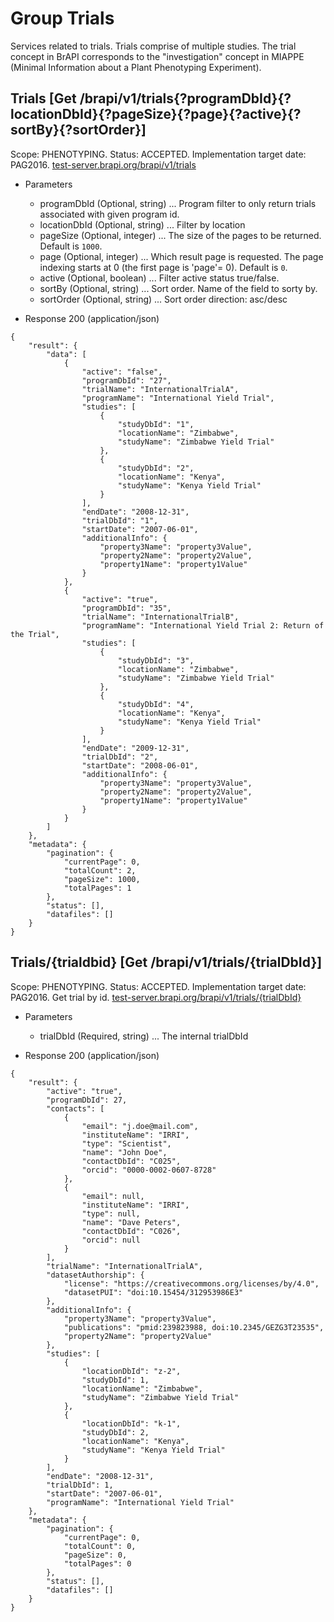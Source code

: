 
# Group Trials

Services related to trials. Trials comprise of multiple studies. The trial concept in BrAPI corresponds to the "investigation" concept in MIAPPE (Minimal Information about a Plant Phenotyping Experiment).




## Trials [Get /brapi/v1/trials{?programDbId}{?locationDbId}{?pageSize}{?page}{?active}{?sortBy}{?sortOrder}]

 Scope: PHENOTYPING. Status: ACCEPTED. Implementation target date: PAG2016.
<a href="https://test-server.brapi.org/brapi/v1/trials"> test-server.brapi.org/brapi/v1/trials</a> 

+ Parameters
    + programDbId (Optional, string) ... Program filter to only return trials associated with given program id.
    + locationDbId (Optional, string) ... Filter by location
    + pageSize (Optional, integer) ... The size of the pages to be returned. Default is `1000`.
    + page (Optional, integer) ... Which result page is requested. The page indexing starts at 0 (the first page is 'page'= 0). Default is `0`.
    + active (Optional, boolean) ... Filter active status true/false.
    + sortBy (Optional, string) ... Sort order. Name of the field to sorty by.
    + sortOrder (Optional, string) ... Sort order direction: asc/desc


+ Response 200 (application/json)
```
{
    "result": {
        "data": [
            {
                "active": "false",
                "programDbId": "27",
                "trialName": "InternationalTrialA",
                "programName": "International Yield Trial",
                "studies": [
                    {
                        "studyDbId": "1",
                        "locationName": "Zimbabwe",
                        "studyName": "Zimbabwe Yield Trial"
                    },
                    {
                        "studyDbId": "2",
                        "locationName": "Kenya",
                        "studyName": "Kenya Yield Trial"
                    }
                ],
                "endDate": "2008-12-31",
                "trialDbId": "1",
                "startDate": "2007-06-01",
                "additionalInfo": {
                    "property3Name": "property3Value",
                    "property2Name": "property2Value",
                    "property1Name": "property1Value"
                }
            },
            {
                "active": "true",
                "programDbId": "35",
                "trialName": "InternationalTrialB",
                "programName": "International Yield Trial 2: Return of the Trial",
                "studies": [
                    {
                        "studyDbId": "3",
                        "locationName": "Zimbabwe",
                        "studyName": "Zimbabwe Yield Trial"
                    },
                    {
                        "studyDbId": "4",
                        "locationName": "Kenya",
                        "studyName": "Kenya Yield Trial"
                    }
                ],
                "endDate": "2009-12-31",
                "trialDbId": "2",
                "startDate": "2008-06-01",
                "additionalInfo": {
                    "property3Name": "property3Value",
                    "property2Name": "property2Value",
                    "property1Name": "property1Value"
                }
            }
        ]
    },
    "metadata": {
        "pagination": {
            "currentPage": 0,
            "totalCount": 2,
            "pageSize": 1000,
            "totalPages": 1
        },
        "status": [],
        "datafiles": []
    }
}
```

## Trials/{trialdbid} [Get /brapi/v1/trials/{trialDbId}]

 Scope: PHENOTYPING. Status: ACCEPTED. Implementation target date: PAG2016.
Get trial by id.
<a href="https://test-server.brapi.org/brapi/v1/trials"> test-server.brapi.org/brapi/v1/trials/{trialDbId}</a> 

+ Parameters
    + trialDbId (Required, string) ... The internal trialDbId


+ Response 200 (application/json)
```
{
    "result": {
        "active": "true",
        "programDbId": 27,
        "contacts": [
            {
                "email": "j.doe@mail.com",
                "instituteName": "IRRI",
                "type": "Scientist",
                "name": "John Doe",
                "contactDbId": "C025",
                "orcid": "0000-0002-0607-8728"
            },
            {
                "email": null,
                "instituteName": "IRRI",
                "type": null,
                "name": "Dave Peters",
                "contactDbId": "C026",
                "orcid": null
            }
        ],
        "trialName": "InternationalTrialA",
        "datasetAuthorship": {
            "license": "https://creativecommons.org/licenses/by/4.0",
            "datasetPUI": "doi:10.15454/312953986E3"
        },
        "additionalInfo": {
            "property3Name": "property3Value",
            "publications": "pmid:239823988, doi:10.2345/GEZG3T23535",
            "property2Name": "property2Value"
        },
        "studies": [
            {
                "locationDbId": "z-2",
                "studyDbId": 1,
                "locationName": "Zimbabwe",
                "studyName": "Zimbabwe Yield Trial"
            },
            {
                "locationDbId": "k-1",
                "studyDbId": 2,
                "locationName": "Kenya",
                "studyName": "Kenya Yield Trial"
            }
        ],
        "endDate": "2008-12-31",
        "trialDbId": 1,
        "startDate": "2007-06-01",
        "programName": "International Yield Trial"
    },
    "metadata": {
        "pagination": {
            "currentPage": 0,
            "totalCount": 0,
            "pageSize": 0,
            "totalPages": 0
        },
        "status": [],
        "datafiles": []
    }
}
```